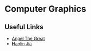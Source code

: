 # Computer Graphics

## Useful Links

- [Angel The Great](https://www.youtube.com/AngeTheGreat)
- [Haolin Jia](https://harrypotterrrr.github.io)